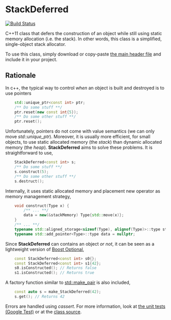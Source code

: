 # StackDeferred

[![Build Status](https://travis-ci.org/klalumiere/StackDeferred.svg?branch=master)](https://travis-ci.org/klalumiere/StackDeferred/)

C++11 class that defers the construction of an object while still using static memory allocation (i.e. the stack). In other words, this class is a simplified, single-object stack allocator.

To use this class, simply download or copy-paste [the main header file](https://github.com/klalumiere/StackDeferred/blob/master/include/StackDeferred.h) and include it in your project.

## Rationale

In c++, the typical way to control *when* an object is built and destroyed is to use pointers

```c++
	std::unique_ptr<const int> ptr;
	/** Do some stuff **/
	ptr.reset(new const int{5});
	/** Do some other stuff **/
	ptr.reset();
```

Unfortunately, pointers do not come with value semantics (we can only move *std::unique_ptr*). Moreover, it is usually more efficient, for small objects, to use static allocated memory (the *stack*) than dynamic allocated memory (the *heap*). **StackDeferred** aims to solve these problems. It is straightforward to use,

```c++
	StackDeferred<const int> s;
	/** Do some stuff **/
    s.construct(5);
	/** Do some other stuff **/
    s.destruct();
```

Internally, it uses static allocated memory and placement new operator as memory management strategy,

```c++
	void construct(Type x) {
        /** ... **/
        data = new(&stackMemory) Type{std::move(x)};
    }
    /** ... **/
    typename std::aligned_storage<sizeof(Type), alignof(Type)>::type stackMemory;
    typename std::add_pointer<Type>::type data = nullptr;
```

Since **StackDeferred** can contains an object *or not*, it can be seen as a lightweight version of [Boost Optional](http://www.boost.org/doc/libs/1_61_0/libs/optional/doc/html/index.html),

```c++
	const StackDeferred<const int> s0{};
	const StackDeferred<const int> s1{42};
	s0.isConstructed(); // Returns false
	s1.isConstructed(); // Returns true
```

A factory function similar to [std::make_pair](http://en.cppreference.com/w/cpp/utility/pair/make_pair) is also included,

```c++
	const auto s = make_StackDeferred(42);
    s.get(); // Returns 42
```

Errors are handled using *cassert*. For more information, look at [the unit tests (Google Test)](https://github.com/klalumiere/StackDeferred/blob/master/src/StackDeferred_tests.cpp) or at the [class source](https://github.com/klalumiere/StackDeferred/blob/master/include/StackDeferred.h).
